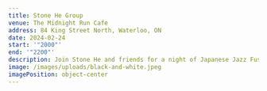 ```yaml
---
title: Stone He Group
venue: The Midnight Run Cafe
address: 84 King Street North, Waterloo, ON
date: 2024-02-24
start: '"2000"'
end: '"2200"'
description: Join Stone He and friends for a night of Japanese Jazz Fusion in Waterloo!
image: /images/uploads/black-and-white.jpeg
imagePosition: object-center
---
```

